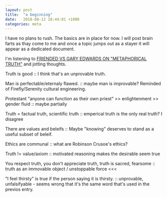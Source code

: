 ```yaml
---
layout: post
title:  "a beginning"
date:   2018-08-12 18:44:01 +1000
categories: meta
---
```

I have no plans to rush.  The basics are in place for now. I will post brain farts as thay come to me and once a topic jumps out as a stayer it will appear as a dedicated document.

I'm listening to [FRIENDED VS GARY EDWARDS ON "METAPHORICAL TRUTH"](https://youtu.be/SzMd1LAgBSk) and jotting thoughts.

Truth is good :: I think that's an unprovable truth.

Man is perfectable/eternaly flawed. :: maybe man is improvable?  Reminded of Firefly/Serenity cultural engineering.

Protestant "anyone can function as their own priest" >> enlightenment >> gender fluid :: maybe partially

Truth = factual truth, scientific truth :: emperical truth is the only real truth?  I disagree

There are values and beleifs :: Maybe "knowing" deserves to stand as a useful subset of beleif.

Ethics are communal ::  what are Robinson Crusoe's ethics?

Truth != value/axiom :: motivated reasoning makes the desirable seem true

You respect truth, you don't appreciate truth, truth is sacred, fearsome :: truth as an immovable object / unstoppable force  <<<

"I feel thirsty" is true if the person saying it is thirsty. :: unprovable, unfalsifyable - seems wrong that it's the same word that's used in the previos entry.

